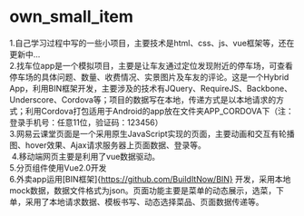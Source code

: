 # own_small_item
  1.自己学习过程中写的一些小项目，主要技术是html、css、js、vue框架等，还在更新中...  
  2.找车位app是一个模拟项目，主要是让车友通过定位发现附近的停车场，可查看停车场的具体问题、数量、收费情况、实景图片及车友的评论。这是一个Hybrid App，利用BIN框架开发，主要涉及的技术有JQuery、RequireJS、Backbone、Underscore、Cordova等；项目的数据写在本地，传递方式是以本地请求的方式；利用Cordova打包适用于Android的app放在文件夹APP_CORDOVA下（注：登录手机号：任意11位，验证码：123456）   
  3.网易云课堂页面是一个采用原生JavaScript实现的页面，主要动画和交互有轮播图、hover效果、Ajax请求服务器上页面数据、登录等。    
  4.移动端网页主要是利用了vue数据驱动。    
  5.分页组件使用Vue2.0开发  
  6.外卖app运用[BIN框架]{https://github.com/BuildItNow/BIN} 开发，采用本地mock数据，数据文件格式为json。页面功能主要是菜单的动态展示，选菜，下单，采用了本地请求数据、模板书写、动态选择菜品、页面数据传递等。
